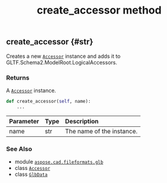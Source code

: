 ﻿---
title: create_accessor method
second_title: Aspose.CAD for Python via .NET API References
description: 
type: docs
weight: 20
url: /python-net/aspose.cad.fileformats.glb/glbdata/create_accessor/
is_root: false
---

## create_accessor {#str}

Creates a new [`Accessor`](/cad/python-net/aspose.cad.fileformats.glb/accessor) instance
and adds it to GLTF.Schema2.ModelRoot.LogicalAccessors.


### Returns 


A [`Accessor`](/cad/python-net/aspose.cad.fileformats.glb/accessor) instance.


```python
def create_accessor(self, name):
    ...
```


| Parameter | Type | Description |
| :- | :- | :- |
| name | str | The name of the instance. |



### See Also
* module [`aspose.cad.fileformats.glb`](../../)
* class [`Accessor`](/cad/python-net/aspose.cad.fileformats.glb/accessor)
* class [`GlbData`](/cad/python-net/aspose.cad.fileformats.glb/glbdata)
